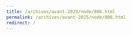 ```yaml
---
title: /archives/avant-2025/node/806.html
permalink: /archives/avant-2025/node/806.html
redirect: /
---
```

